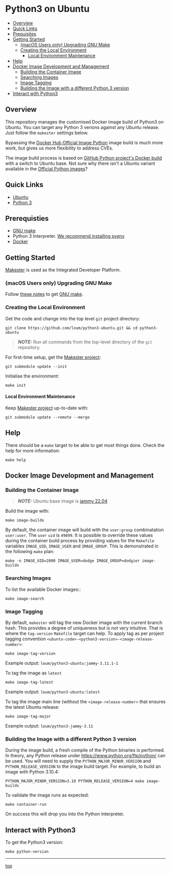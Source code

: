 # Python3 on Ubuntu
- [Overview](#overview)
- [Quick Links](#quick-links)
- [Prequisites](#prerequisites)
- [Getting Started](#getting-started)
  - [(macOS Users only) Upgrading GNU Make](#macos-users-only-upgrading-gnu-make)
  - [Creating the Local Environment](#creating-the-local-environment)
    - [Local Environment Maintenance](#local-environment-maintenance)
- [Help](#Help)
- [Docker Image Development and Management](#docker-image-development-and-management)
  - [Building the Container Image](#building-the-container-image)
  - [Searching Images](#searching-images)
  - [Image Tagging](#image-tagging)
  - [Building the Image with a different Python 3 version](#building-the-image-with-a-different-python-3-version)
- [Interact with Python3](#interact-with-python3)

## Overview
This repository manages the customised Docker image build of Python3 on Ubuntu. You can target any Python 3 verions against any Ubuntu release. Just follow the `makester` settings below.

Bypassing the [Docker Hub Official Image Python](https://hub.docker.com/_/python>) image build is much more work, but gives us more flexibility to address CVEs.

The image build process is based on [GitHub Python project's Docker build](https://github.com/docker-library/python/blob/e0e01b8482ea14352c710134329cdd93ece88317/3.8/buster/slim/Dockerfile) with a switch to Ubuntu base. Not sure why there isn't a Ubuntu variant available in the [Official Python images](https://hub.docker.com/_/python)?

## Quick Links
- [Ubuntu](https://ubuntu.com/)
- [Python 3](https://www.python.org/)

## Prerequisties
- [GNU make](https://www.gnu.org/software/make/manual/make.html)
- Python 3 Interpreter. [We recommend installing pyenv](https://github.com/pyenv/pyenv)
- [Docker](https://www.docker.com/)

## Getting Started
[Makester](https://loum.github.io/makester/) is used as the Integrated Developer Platform.

### (macOS Users only) Upgrading GNU Make
Follow [these notes](https://loum.github.io/makester/macos/#upgrading-gnu-make-macos) to get [GNU make](https://www.gnu.org/software/make/manual/make.html).

### Creating the Local Environment
Get the code and change into the top level `git` project directory:
```
git clone https://github.com/loum/python3-ubuntu.git && cd python3-ubuntu
```

> **_NOTE:_** Run all commands from the top-level directory of the `git` repository.

For first-time setup, get the [Makester project](https://github.com/loum/makester.git):
```
git submodule update --init
```

Initialise the environment:
```
make init
```

#### Local Environment Maintenance
Keep [Makester project](https://github.com/loum/makester.git) up-to-date with:
```
git submodule update --remote --merge
```

## Help
There should be a `make` target to be able to get most things done. Check the help for more information:
```
make help
```

## Docker Image Development and Management

### Building the Container Image
> **_NOTE:_** Ubuntu base image is [jammy 22.04](https://hub.docker.com/_/ubuntu)

Build the image with:
```
make image-buildx
```

By default, the container image will build with the `user:group` combinatation `user:user`. The
`user` `uid` is `49899`. It is possible to override these values during the container build
process by providing values for the `Makefile` variables `IMAGE_UID`, `IMAGE_USER` and
`IMAGE_GROUP`. This is demonstrated in the following `make` plan:
```
make -n IMAGE_UID=2000 IMAGE_USER=dodge IMAGE_GROUP=dodgier image-buildx
```

### Searching Images
To list the available Docker images::
```
make image-search
```

### Image Tagging
By default, `makester` will tag the new Docker image with the current branch hash. This provides a degree of uniqueness but is not very intuitive. That is where the `tag-version` `Makefile` target can help. To apply tag as per project tagging convention `<ubuntu-code>-<python3-version>-<image-release-number>`:
```
make image-tag-version
```
Example output: `loum/python3-ubuntu:jammy-3.11.1-1`

To tag the image as `latest`
```
make image-tag-latest
```
Example output: `loum/python3-ubuntu:latest`

To tag the image main line (without the `<image-release-number>` that ensures the latest Ubuntu release:
```
make image-tag-major
```
Example output: `loum/python3-jammy-3.11`

### Building the Image with a different Python 3 version
During the image build, a fresh compile of the Python binaries is performed. In theory, any Python release under https://www.python.org/ftp/python/ can be used. You will need to supply the `PYTHON_MAJOR_MINOR_VERSION` and `PYTHON_RELEASE_VERSION` to the image build target. For example, to build an image with Python 3.10.4:
```
PYTHON_MAJOR_MINOR_VERSION=3.10 PYTHON_RELEASE_VERSION=4 make image-buildx
```

To validate the image runs as expected:
```
make container-run
```

On success this will drop you into the Python interpreter.

## Interact with Python3
To get the Python3 version:
```
make python-version
```

---
[top](#python3-on-ubuntu)
